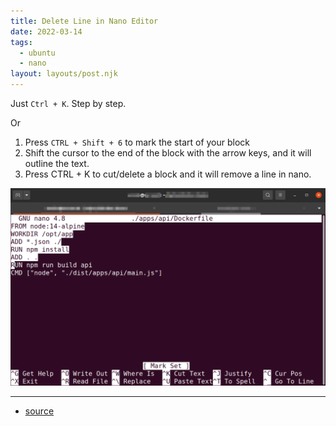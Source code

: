 ```yaml
---
title: Delete Line in Nano Editor
date: 2022-03-14
tags:
  - ubuntu
  - nano
layout: layouts/post.njk
---
```


Just `Ctrl + K`. Step by step.

Or

1. Press `CTRL + Shift + 6` to mark the start of your block
2. Shift the cursor to the end of the block with the arrow keys, and it will outline the text.
3. Press CTRL + K to cut/delete a block and it will remove a line in nano.

![img](./0.png)

---

- [source](https://monovm.com/blog/how-to-delete-line-in-nano-delete-all/)
